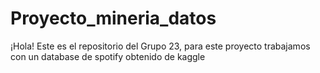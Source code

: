 # Proyecto_mineria_datos
¡Hola! Este es el repositorio del Grupo 23, para este proyecto trabajamos con un database de spotify obtenido de kaggle

